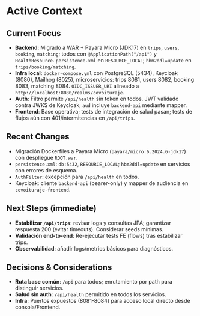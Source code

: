 # Active Context

## Current Focus
- **Backend**: Migrado a WAR + Payara Micro (JDK17) en `trips`, `users`, `booking`, `matching`; todos con `@ApplicationPath("/api")` y `HealthResource`. `persistence.xml` en `RESOURCE_LOCAL`; `hbm2ddl=update` en `trips/booking/matching`.
- **Infra local**: `docker-compose.yml` con PostgreSQL (5434), Keycloak (8080), Mailhog (8025), microservicios: trips 8081, users 8082, booking 8083, matching 8084. `OIDC_ISSUER_URI` alineado a `http://localhost:8080/realms/covoituraje`.
- **Auth**: Filtro permite `/api/health` sin token en todos. JWT validado contra JWKS de Keycloak; `aud` incluye `backend-api` mediante mapper.
- **Frontend**: Base operativa; tests de integración de salud pasan; tests de flujos aún con 401/intermitencias en `/api/trips`.

## Recent Changes
- Migración Dockerfiles a Payara Micro (`payara/micro:6.2024.6-jdk17`) con despliegue `ROOT.war`.
- `persistence.xml`: `db:5432`, `RESOURCE_LOCAL`; `hbm2ddl=update` en servicios con errores de esquema.
- `AuthFilter`: excepción para `/api/health` en todos.
- Keycloak: cliente `backend-api` (bearer-only) y mapper de audiencia en `covoituraje-frontend`.

## Next Steps (immediate)
- **Estabilizar `/api/trips`**: revisar logs y consultas JPA; garantizar respuesta 200 (evitar timeouts). Considerar seeds mínimas.
- **Validación end-to-end**: Re-ejecutar tests FE (flows) tras estabilizar trips.
- **Observabilidad**: añadir logs/metrics básicos para diagnósticos.

## Decisions & Considerations
- **Ruta base común**: `/api` para todos; enrutamiento por path para distinguir servicios.
- **Salud sin auth**: `/api/health` permitido en todos los servicios.
- **Infra**: Puertos expuestos (8081-8084) para acceso local directo desde consola/Frontend.
